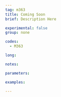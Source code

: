 ```yaml
---
tag: m363
title: Coming Soon
brief: Description Here

experimental: false
group: none

codes:
  - M363

long:

notes:

parameters:

examples:

---
```


